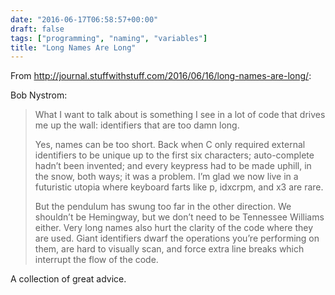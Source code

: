 ```yaml
---
date: "2016-06-17T06:58:57+00:00"
draft: false
tags: ["programming", "naming", "variables"]
title: "Long Names Are Long"
---
```

From http://journal.stuffwithstuff.com/2016/06/16/long-names-are-long/:

Bob Nystrom:

>What I want to talk about is something I see in a lot of code that drives me up the wall: identifiers that are too damn long.
>
>Yes, names can be too short. Back when C only required external identifiers to be unique up to the first six characters; auto-complete hadn’t been invented; and every keypress had to be made uphill, in the snow, both ways; it was a problem. I’m glad we now live in a futuristic utopia where keyboard farts like p, idxcrpm, and x3 are rare.
>
>But the pendulum has swung too far in the other direction. We shouldn’t be Hemingway, but we don’t need to be Tennessee Williams either. Very long names also hurt the clarity of the code where they are used. Giant identifiers dwarf the operations you’re performing on them, are hard to visually scan, and force extra line breaks which interrupt the flow of the code.

A collection of great advice.